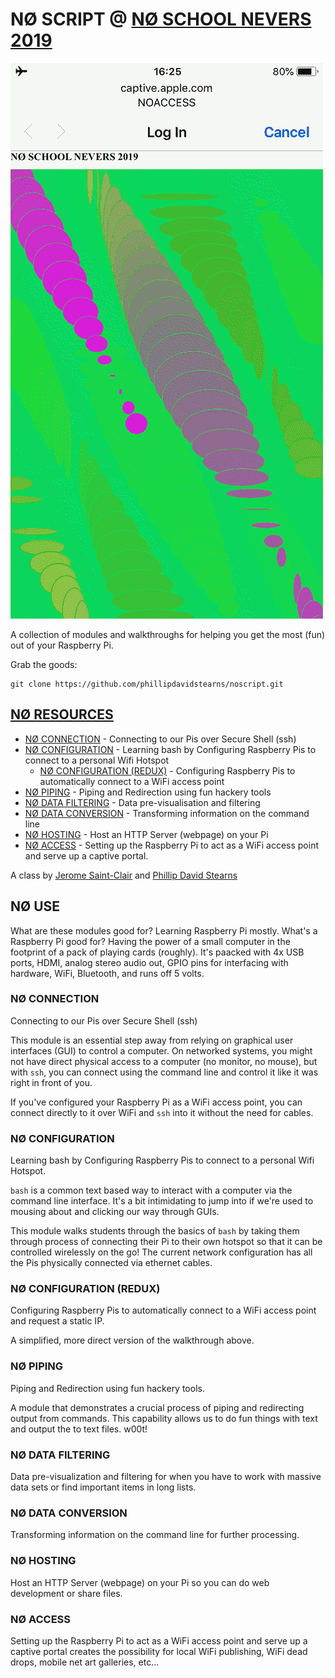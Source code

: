 # NØ SCRIPT @ [NØ SCHOOL NEVERS 2019](https://noschoolnevers.com)

![](images/screen_003.gif)

A collection of modules and walkthroughs for helping you get the most (fun) out of your Raspberry Pi.

Grab the goods:

```
git clone https://github.com/phillipdavidstearns/noscript.git
```
## [NØ RESOURCES](NORESOURCES/)

* [NØ CONNECTION](NORESOURCES/NOCONNECTION.md) - Connecting to our Pis over Secure Shell (ssh)
* [NØ CONFIGURATION](NORESOURCES/NOCONFIGURATION.md) - Learning bash by Configuring Raspberry Pis to connect to a personal Wifi Hotspot
	* [NØ CONFIGURATION (REDUX)](NORESOURCES/NOCONFIGURATION_REDUX.md) - Configuring Raspberry Pis to automatically connect to a WiFi access point
* [NØ PIPING](NORESOURCES/NOPIPING.md) - Piping and Redirection using fun hackery tools
* [NØ DATA FILTERING](NORESOURCES/NODATAFILTERING.md) - Data pre-visualisation and filtering
* [NØ DATA CONVERSION](NORESOURCES/NODATACONVERSION.md) - Transforming information on the command line
* [NØ HOSTING](NORESOURCES/NOHOSTING.md) - Host an HTTP Server (webpage) on your Pi
* [NØ ACCESS](NORESOURCES/NOACCESS.md) - Setting up the Raspberry Pi to act as a WiFi access point and serve up a captive portal.

A class by [Jerome Saint-Clair](https://www.saint-clair.net/) and [Phillip David Stearns](https://phillipstearns.com)


## NØ USE

What are these modules good for? Learning Raspberry Pi mostly. What's a Raspberry Pi good for? Having the power of a small computer in the footprint of a pack of playing cards (roughly). It's paacked with 4x USB ports, HDMI, analog stereo audio out, GPIO pins for interfacing with hardware, WiFi, Bluetooth, and runs off 5 volts.

### NØ CONNECTION

Connecting to our Pis over Secure Shell (ssh)

This module is an essential step away from relying on graphical user interfaces (GUI) to control a computer. On networked systems, you might not have direct physical access to a computer (no monitor, no mouse), but with `ssh`, you can connect using the command line and control it like it was right in front of you.

If you've configured your Raspberry Pi as a WiFi access point, you can connect directly to it over WiFi and `ssh` into it without the need for cables.

### NØ CONFIGURATION

Learning bash by Configuring Raspberry Pis to connect to a personal Wifi Hotspot.

`bash` is a common text based way to interact with a computer via the command line interface. It's a bit intimidating to jump into if we're used to mousing about and clicking our way through GUIs.

This module walks students through the basics of `bash` by taking them through process of connecting their Pi to their own hotspot so that it can be controlled wirelessly on the go! The current network configuration has all the Pis physically connected via ethernet cables.

### NØ CONFIGURATION (REDUX)

Configuring Raspberry Pis to automatically connect to a WiFi access point and request a static IP.

A simplified, more direct version of the walkthrough above.

### NØ PIPING

Piping and Redirection using fun hackery tools.

A module that demonstrates a crucial process of piping and redirecting output from commands. This capability allows us to do fun things with text and output the to text files. w00t!

### NØ DATA FILTERING

Data pre-visualization and filtering for when you have to work with massive data sets or find important items in long lists.

### NØ DATA CONVERSION

Transforming information on the command line for further processing.

### NØ HOSTING

Host an HTTP Server (webpage) on your Pi so you can do web development or share files.


### NØ ACCESS

Setting up the Raspberry Pi to act as a WiFi access point and serve up a captive portal creates the possibility for local WiFi publishing, WiFi dead drops, mobile net art galleries, etc...
